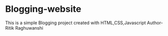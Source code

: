 # Blogging-website
This is a simple Blogging project created with HTML,CSS,Javascript
Author-Ritik Raghuwanshi
